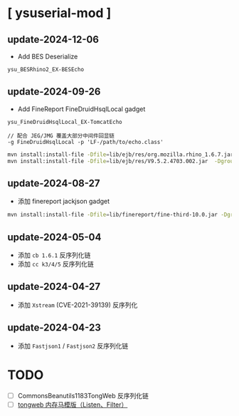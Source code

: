 # [  ysuserial-mod  ]

## update-2024-12-06

- Add BES Deserialize

```bash
ysu_BESRhino2_EX-BESEcho
```

## update-2024-09-26

 - Add FineReport FineDruidHsqlLocal gadget

```text
ysu_FineDruidHsqlLocal_EX-TomcatEcho

// 配合 JEG/JMG 覆盖大部分中间件回显链
-g FineDruidHsqlLocal -p 'LF-/path/to/echo.class'
```

```bash
mvn install:install-file -Dfile=lib/ejb/res/org.mozilla.rhino_1.6.7.jar  -DgroupId=com.mozilla -DartifactId=rhino -Dversion=1.6.7 -Dpackaging=jar
mvn install:install-file -Dfile=lib/ejb/res/V9.5.2.4703.002.jar  -DgroupId=bes.ejb -DartifactId=sparkpatch -Dversion=V9.5.2.4703.002 -Dpackaging=jar

```

## update-2024-08-27

 - 添加 finereport jackjson gadget

```bash
mvn install:install-file -Dfile=lib/finereport/fine-third-10.0.jar -DgroupId=com.fr -DartifactId=fine-third -Dversion=10 -Dpackaging=jar
```

## update-2024-05-04

 - 添加 `cb 1.6.1` 反序列化链
 - 添加 `cc k3/4/5` 反序列化链

## update-2024-04-27

 - 添加 `Xstream` (CVE-2021-39139) 反序列化

## update-2024-04-23

 - 添加 `Fastjson1` / `Fastjson2` 反序列化链

# TODO
- [ ] CommonsBeanutils1183TongWeb 反序列化链
- [ ] [tongweb 内存马模版（Listen、Filter）](https://github.com/suizhibo/MemShellGene/blob/master/src/main/java/core/memshell/TongWebListenerMemShell.java)
